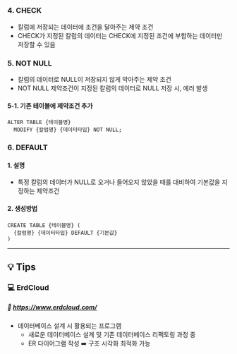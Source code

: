 ##
### **4. CHECK**
- 칼럼에 저장되는 데이터에 조건을 달아주는 제약 조건
- CHECK가 지정된 칼럼의 데이터는 CHECK에 지정된 조건에 부합하는 데이터만 저장할 수 있음

### **5. NOT NULL**
- 칼럼의 데이터로 NULL이 저장되지 않게 막아주는 제약 조건
- NOT NULL 제약조건이 지정된 칼럼의 데이터로 NULL 저장 시, 에러 발생
#### 5-1. 기존 테이블에 제약조건 추가
```
ALTER TABLE {테이블명}
  MODIFY {칼럼명} {데이터타입} NOT NULL;
```

### **6. DEFAULT**
#### 1. 설명
- 특정 칼럼의 데이터가 NULL로 오거나 들어오지 않았을 때를 대비하여 기본값을 지정하는 제약조건
#### 2. 생성방법
```
CREATE TABLE {테이블명} (
  {칼럼명} {데이터타입} DEFAULT {기본값}
)
```

---
## **💡 Tips**
### **💻 ErdCloud**
##### 🔗 https://www.erdcloud.com/
- 데이터베이스 설계 시 활용되는 프로그램
  - 새로운 데이터베이스 설계 및 기존 데이터베이스 리팩토링 과정 중
  - ER 다이어그램 작성 ➡️ 구조 시각화 최적화 가능
